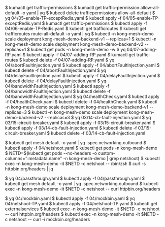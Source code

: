 $ kumactl get traffic-permissions
$ kumactl get traffic-permission allow-all-default -o yaml | yq
$ kubectl delete trafficpermissions allow-all-default
$ yq 04/05-enable-TP-exceptRedis.yaml
$ kubectl apply -f 04/05-enable-TP-exceptRedis.yaml
$ kumactl get traffic-permissions
$ kubectl apply -f 04/06-enable-TP-Redis.yaml
$ kubectl get trafficroutes
$ kubectl get trafficroutes route-all-default -o yaml | yq
$ kubectl -n kong-mesh-demo scale deployment kong-mesh-demo-backend-v1 --replicas=1
$ kubectl -n kong-mesh-demo scale deployment kong-mesh-demo-backend-v2 --replicas=1
$ kubectl get pods -n kong-mesh-demo -w
$ yq 04/07-adding-RP.yaml
$ kubectl apply -f 04/07-adding-RP.yaml
$ kumactl get traffic-routes
$ kubectl delete -f 04/07-adding-RP.yaml
$ yq 04/abortFaultInjection.yaml
$ kubectl apply -f 04/abortFaultInjection.yaml
$ kubectl delete -f 04/abortFaultInjection.yaml
$ yq 04/delayFaultInjection.yaml
$ kubectl apply -f 04/delayFaultInjection.yaml
$ kubectl delete -f 04/delayFaultInjection.yaml
$ yq 04/bandwidthFaultInjection.yaml
$ kubectl apply -f 04/bandwidthFaultInjection.yaml
$ kubectl delete -f 04/bandwidthFaultInjection.yaml
$ yq 04/healthCheck.yaml
$ kubectl apply -f 04/healthCheck.yaml
$ kubectl delete -f 04/healthCheck.yaml
$ kubectl -n kong-mesh-demo scale deployment kong-mesh-demo-backend-v1 --replicas=3
$ kubectl -n kong-mesh-demo scale deployment kong-mesh-demo-backend-v2 --replicas=3
$ yq 03/14-cb-fault-injection.yaml
$ yq 03/15-circuit-breaker.yaml
$ kubectl apply -f 03/15-circuit-breaker.yaml
$ kubectl apply -f 03/14-cb-fault-injection.yaml
$ kubectl delete -f 03/15-circuit-breaker.yaml
$ kubectl delete -f 03/14-cb-fault-injection.yaml

$ kubectl get mesh default -o yaml | yq .spec.networking.outbound
$ kubectl apply -f 04/netshoot.yaml
$ kubectl get pods -n kong-mesh-demo
$ NETD=$(kubectl get pods --no-headers -o custom-columns=":metadata.name" -n kong-mesh-demo | grep netshoot)
$ kubectl exec -n kong-mesh-demo -it $NETD -c netshoot -- /bin/zsh
$ curl -s httpbin.org/headers | jq

$ yq 04/passthrough.yaml
$ kubectl apply -f 04/passthrough.yaml
$ kubectl get mesh default -o yaml | yq .spec.networking.outbound
$ kubectl exec -n kong-mesh-demo -it $NETD -c netshoot -- curl httpbin.org/headers

$ yq 04/mockbin.yaml
$ kubectl apply -f 04/mockbin.yaml
$ yq 04/netshoot-TP.yaml
$ kubectl apply -f 04/netshoot-TP.yaml
$ kubectl get externalservices
$ kubectl exec -n kong-mesh-demo -it $NETD -c netshoot -- curl httpbin.org/headers
$ kubectl exec -n kong-mesh-demo -it $NETD -c netshoot -- curl -i mockbin.org/headers
